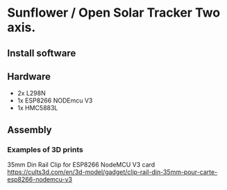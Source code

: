 # Sunflower / Open Solar Tracker Two axis.

## Install software

## Hardware
  - 2x L298N
  - 1x ESP8266 NODEmcu V3
  - 1x HMC5883L 

## Assembly

### Examples of 3D prints 
35mm Din Rail Clip for ESP8266 NodeMCU V3 card
https://cults3d.com/en/3d-model/gadget/clip-rail-din-35mm-pour-carte-esp8266-nodemcu-v3

